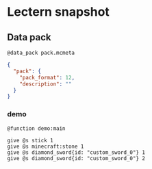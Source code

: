 # Lectern snapshot

## Data pack

`@data_pack pack.mcmeta`

```json
{
  "pack": {
    "pack_format": 12,
    "description": ""
  }
}
```

### demo

`@function demo:main`

```mcfunction
give @s stick 1
give @s minecraft:stone 1
give @s diamond_sword{id: "custom_sword_0"} 1
give @s diamond_sword{id: "custom_sword_0"} 2
```
